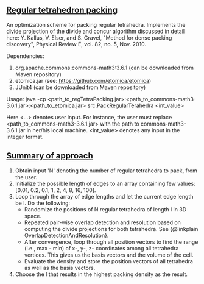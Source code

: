 <h2><u>Regular tetrahedron packing</u></h2>
An optimization scheme for packing regular tetrahedra. Implements the divide projection of the divide and concur algorithm discussed in detail here:
Y. Kallus, V. Elser, and S. Gravel, "Method for dense packing discovery", Physical Review E, vol. 82, no. 5, Nov. 2010.

Dependencies: 
1. org.apache.commons:commons-math3:3.6.1 (can be downloaded from Maven repository)
2. etomica.jar (see: https://github.com/etomica/etomica)
3. JUnit4 (can be downloaded from Maven repository)

Usage:
java -cp <path_to_regTetraPacking.jar>:<path_to_commons-math3-3.6.1.jar>:<path_to_etomica.jar> src.PackRegularTerahedra <int_value>

Here <...> denotes user input. For instance, the user must replace <path_to_commons-math3-3.6.1.jar> with the path to commons-math3-3.6.1.jar in her/his local machine. <int_value> denotes any input in the integer format.

<h2><u>Summary of approach</u></h2>
<ol>
<li> Obtain input 'N' denoting the number of regular tetrahedra to pack, from the user.</li>
<li> Initialize the possible length of edges to an array containing few values:
[0.01, 0.2, 0.1, 1, 2, 4, 8, 16, 100].</li>
<li> Loop through the array of edge lengths and let the current edge length
be l. Do the following:
<ul>
<li> Randomize the positions of N regular tetrahedra of length l in 3D
space.</li>
<li> Repeated pair-wise overlap detection and resolution based on
computing the divide projections for both tetrahedra. See
{@linkplain OverlapDetectionAndResolution}.</li>
<li> After convergence, loop through all position vectors to find the
range (i.e., max - min) of x-, y-, z- coordinates among all
tetrahedra vertices. This gives us the basis vectors and the volume
of the cell. </li>
<li> Evaluate the density and store the position vectors of all
tetrahedra as well as the basis vectors.</li>
</ul>
</li>
<li> Choose the l that results in the highest packing density as the result.</li>
</ol>

